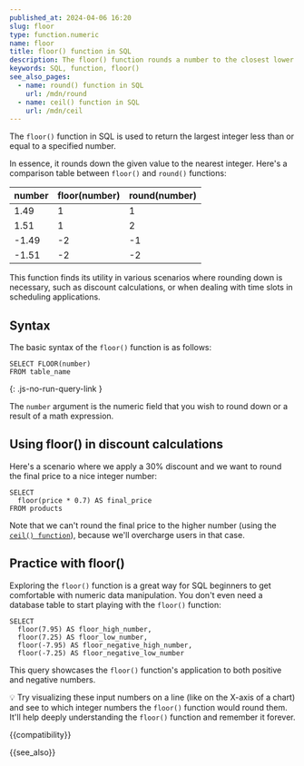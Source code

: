 ```yaml
---
published_at: 2024-04-06 16:20
slug: floor
type: function.numeric
name: floor
title: floor() function in SQL
description: The floor() function rounds a number to the closest lower integer.
keywords: SQL, function, floor()
see_also_pages:
  - name: round() function in SQL
    url: /mdn/round
  - name: ceil() function in SQL
    url: /mdn/ceil
---
```


The `floor()` function in SQL is used to return the largest integer less than or equal to a specified number.

In essence, it rounds down the given value to the nearest integer. Here's a comparison table between `floor()` and `round()` functions:

| number | floor(number) | round(number) |
| ----- | ----- | ----- |
| 1.49 | 1 | 1 |
| 1.51 | 1 | 2 |
| -1.49 | -2 | -1 |
| -1.51 | -2 | -2 |

This function finds its utility in various scenarios where rounding down is necessary, such as discount calculations, or when dealing with time slots in scheduling applications.

## Syntax

The basic syntax of the `floor()` function is as follows:

~~~pgsql
SELECT FLOOR(number)
FROM table_name
~~~
{: .js-no-run-query-link }

The `number` argument is the numeric field that you wish to round down or a result of a math expression.

## Using floor() in discount calculations

Here's a scenario where we apply a 30% discount and we want to round the final price to a nice integer number:

~~~pgsql
SELECT
  floor(price * 0.7) AS final_price
FROM products
~~~

Note that we can't round the final price to the higher number (using the [`ceil() function`](/mdn/ceil)), because we'll overcharge users in that case.

## Practice with floor()

Exploring the `floor()` function is a great way for SQL beginners to get comfortable with numeric data manipulation. You don't even need a database table to start playing with the `floor()` function:

~~~pgsql
SELECT
  floor(7.95) AS floor_high_number,
  floor(7.25) AS floor_low_number,
  floor(-7.95) AS floor_negative_high_number,
  floor(-7.25) AS floor_negative_low_number
~~~

This query showcases the `floor()` function's application to both positive and negative numbers.

:bulb: Try visualizing these input numbers on a line (like on the X-axis of a chart) and see to which integer numbers the `floor()` function would round them. It'll help deeply understanding the `floor()` function and remember it forever.

{{compatibility}}

{{see_also}}
